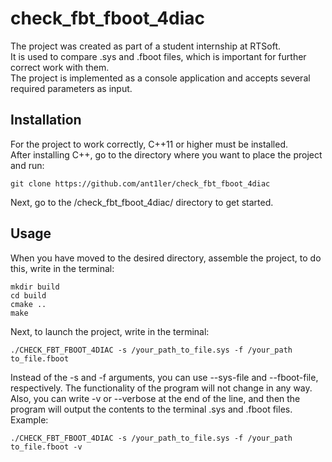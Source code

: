 # check_fbt_fboot_4diac

The project was created as part of a student internship at RTSoft.  
It is used to compare .sys and .fboot files, which is important for further correct work with them.  
The project is implemented as a console application and accepts several required parameters as input.

## Installation

For the project to work correctly, C++11 or higher must be installed.  
After installing C++, go to the directory where you want to place the project and run:  
```commandline
git clone https://github.com/ant1ler/check_fbt_fboot_4diac
```
Next, go to the /check_fbt_fboot_4diac/ directory to get started.

## Usage

When you have moved to the desired directory, assemble the project, to do this, write in the terminal:
```commandline
mkdir build
cd build
cmake ..
make
```
Next, to launch the project, write in the terminal:
```commandline
./CHECK_FBT_FBOOT_4DIAC -s /your_path_to_file.sys -f /your_path to_file.fboot
```
Instead of the -s and -f arguments, you can use --sys-file and --fboot-file, respectively. The functionality of the program will not change in any way.  
Also, you can write -v or --verbose at the end of the line, and then the program will output the contents to the terminal .sys and .fboot files.  
Example:
```commandline
./CHECK_FBT_FBOOT_4DIAC -s /your_path_to_file.sys -f /your_path to_file.fboot -v
```